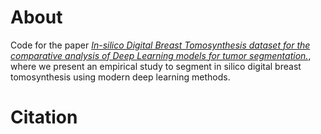 

# About

Code for the paper [_In-silico Digital Breast Tomosynthesis dataset for the comparative analysis of Deep Learning models for tumor segmentation._](https://www.google.cl/), where we present an empirical study to segment in silico digital breast tomosynthesis using modern deep learning methods.


# Citation

